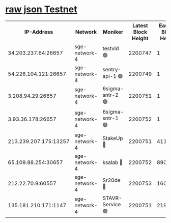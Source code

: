 
[raw json Testnet](https://rpc-check.sget.stavr.tech/sget/rpc-sget-result.json)
=


<table><tr><th>IP-Address</th><th>Network</th><th>Moniker</th><th>Latest Block Height</th><th>Earliest Block Height</th><th>Catching Up</th><th>Tx Index</th><th>Voting Power</th><th>Scan Time</th></tr><tr><td>34.203.237.64:26657</td><td>sge-network-4</td><td>testvld 🟢</td><td>2200747</td><td>1</td><td>False</td><td>on</td><td>0</td><td>2024-03-27T13:49:10.538309468UTC</td></tr><tr><td>54.226.104.121:26657</td><td>sge-network-4</td><td>sentry-api-1 🟢</td><td>2200749</td><td>1</td><td>False</td><td>on</td><td>0</td><td>2024-03-27T13:49:23.414676554UTC</td></tr><tr><td>3.208.94.29:26657</td><td>sge-network-4</td><td>6sigma-sntr-2 🟢</td><td>2200751</td><td>1</td><td>False</td><td>on</td><td>0</td><td>2024-03-27T13:49:32.767572888UTC</td></tr><tr><td>3.93.36.178:26657</td><td>sge-network-4</td><td>6sigma-sntr-1 🟢</td><td>2200752</td><td>1</td><td>False</td><td>on</td><td>0</td><td>2024-03-27T13:49:37.432714777UTC</td></tr><tr><td>213.239.207.175:13257</td><td>sge-network-4</td><td>StakeUp 🔴</td><td>2200751</td><td>411001</td><td>False</td><td>off</td><td>100</td><td>2024-03-27T13:49:31.853788038UTC</td></tr><tr><td>65.109.88.254:30657</td><td>sge-network-4</td><td>ksalab 🔴</td><td>2200752</td><td>890001</td><td>False</td><td>on</td><td>3497</td><td>2024-03-27T13:49:41.801426917UTC</td></tr><tr><td>212.22.70.9:60557</td><td>sge-network-4</td><td>Sr20de 🔴</td><td>2200753</td><td>1608978</td><td>False</td><td>on</td><td>133</td><td>2024-03-27T13:49:44.261050241UTC</td></tr><tr><td>135.181.210.171:1147</td><td>sge-network-4</td><td>STAVR-Service 🟢</td><td>2200751</td><td>2198001</td><td>False</td><td>on</td><td>0</td><td>2024-03-27T13:49:32.188856827UTC</td></tr></table>
